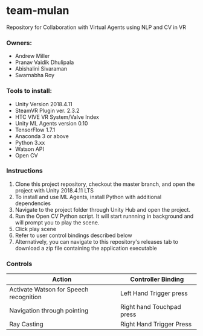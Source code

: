 # team-mulan
Repository for Collaboration with Virtual Agents using NLP and CV in VR

### Owners:
* Andrew Miller
* Pranav Vaidik Dhulipala
* Abishalini Sivaraman
* Swarnabha Roy

### Tools to install: 
* Unity Version 2018.4.11
* SteamVR Plugin ver. 2.3.2
* HTC VIVE VR System/Valve Index
* Unity ML Agents version 0.10
* TensorFlow 1.7.1
* Anaconda 3 or above
* Python 3.xx
* Watson API
* Open CV

### Instructions
1) Clone this project repository, checkout the master branch, and open the project with Unity 2018.4.11 LTS
2) To install and use ML Agents, install Python with additional dependencies
3) Navigate to the project folder through Unity Hub and open the project.
4) Run the Open CV Python script. It will start runnning in background and will prompt you to play the scene.
5) Click play scene
6) Refer to user control bindings described below
7) Alternatively, you can navigate to this repository's releases tab to download a zip file containing the application executable

### Controls
Action | Controller Binding
------------ | -------------
Activate Watson for Speech recognition | Left Hand Trigger press
Navigation through pointing | Right hand Touchpad press
Ray Casting | Right Hand Trigger Press
